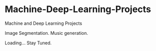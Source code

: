 # Machine-Deep-Learning-Projects
Machine and Deep Learning Projects

Image Segmentation.
Music generation.

Loading... Stay Tuned.
